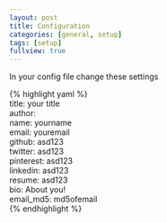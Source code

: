 ```yaml
---
layout: post
title: Configuration
categories: [general, setup]
tags: [setup]
fullview: true
---
```


In your config file change these settings

{% highlight yaml %}  
title: your title  
author:   
  name: yourname  
  email: youremail  
  github: asd123  
  twitter: asd123  
  pinterest: asd123  
  linkedin: asd123  
  resume: asd123  
  bio: About you!   
  email_md5: md5ofemail  
{% endhighlight %}

